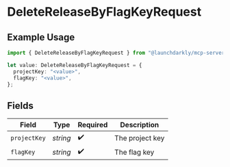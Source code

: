 # DeleteReleaseByFlagKeyRequest

## Example Usage

```typescript
import { DeleteReleaseByFlagKeyRequest } from "@launchdarkly/mcp-server/models/operations";

let value: DeleteReleaseByFlagKeyRequest = {
  projectKey: "<value>",
  flagKey: "<value>",
};
```

## Fields

| Field              | Type               | Required           | Description        |
| ------------------ | ------------------ | ------------------ | ------------------ |
| `projectKey`       | *string*           | :heavy_check_mark: | The project key    |
| `flagKey`          | *string*           | :heavy_check_mark: | The flag key       |